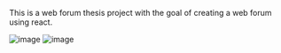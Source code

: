 This is a web forum thesis project with the goal of creating a web forum using react. 


![image](https://github.com/BoltVolta/thesis-web-forum/assets/61245613/979731b1-288d-4bfb-b68f-16ef886321e9)
![image](https://github.com/BoltVolta/thesis-web-forum/assets/61245613/a117e055-23c0-4b14-974e-9cc70cb2dbf5)
